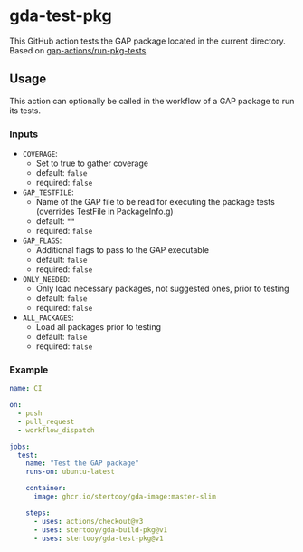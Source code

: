# gda-test-pkg

This GitHub action tests the GAP package located in the current directory. Based on [gap-actions/run-pkg-tests](https://github.com/gap-actions/run-pkg-tests).


## Usage

This action can optionally be called in the workflow of a GAP package to run its tests.

### Inputs

  - `COVERAGE`:
    * Set to true to gather coverage
    * default: `false`
    * required: `false`
  - `GAP_TESTFILE`:
    * Name of the GAP file to be read for executing the package tests (overrides TestFile in PackageInfo.g)
    * default: `""`
    * required: `false`
  - `GAP_FLAGS`:
    * Additional flags to pass to the GAP executable
    * default: `false`
    * required: `false`
  - `ONLY_NEEDED`:
    * Only load necessary packages, not suggested ones, prior to testing
    * default: `false`
    * required: `false`
  - `ALL_PACKAGES`:
    * Load all packages prior to testing
    * default: `false`
    * required: `false`

### Example

```yaml
name: CI

on:
  - push
  - pull_request
  - workflow_dispatch

jobs:
  test:
    name: "Test the GAP package"
    runs-on: ubuntu-latest

    container:
      image: ghcr.io/stertooy/gda-image:master-slim

    steps:
      - uses: actions/checkout@v3
      - uses: stertooy/gda-build-pkg@v1
      - uses: stertooy/gda-test-pkg@v1
```
